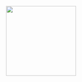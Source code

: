 <img height="192px" src="https://github-readme-stats-two-sigma-59.vercel.app/api?username=scrollxz&theme=dark" />
